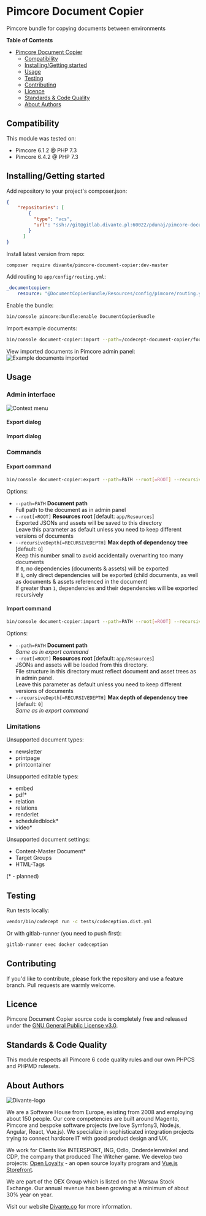 # Pimcore Document Copier
Pimcore bundle for copying documents between environments

**Table of Contents**
- [Pimcore Document Copier](#pimcore-document-copier)
	- [Compatibility](#compatibility)
	- [Installing/Getting started](#installinggetting-started)
	- [Usage](#usage)
	- [Testing](#testing)
	- [Contributing](#contributing)
	- [Licence](#licence)
	- [Standards & Code Quality](#standards--code-quality)
	- [About Authors](#about-authors)

## Compatibility
This module was tested on:
* Pimcore 6.1.2 @ PHP 7.3
* Pimcore 6.4.2 @ PHP 7.3

## Installing/Getting started

Add repository to your project's composer.json:
```json
{
    "repositories": [
        {
          "type": "vcs",
          "url": "ssh://git@gitlab.divante.pl:60022/pdunaj/pimcore-document-copier.git"
        }
      ]
}
```

Install latest version from repo:
```bash
composer require divante/pimcore-document-copier:dev-master
```

Add routing to `app/config/routing.yml`:
```yaml
_documentcopier:
    resource: "@DocumentCopierBundle/Resources/config/pimcore/routing.yml"
```

Enable the bundle:
```bash
bin/console pimcore:bundle:enable DocumentCopierBundle
```

Import example documents:
```bash
bin/console document-copier:import --path=/codecept-document-copier/foo/bar --root=vendor/divante/pimcore-document-copier/app/Resources/test_root --recursiveDepth=2
```

View imported documents in Pimcore admin panel:\
![Example documents imported](docs/example-documents-imported.png "Example documents imported")


## Usage

### Admin interface

![Context menu](docs/context-menu.png "Context menu")

#### Export dialog

#### Import dialog

### Commands

#### Export command

```bash
bin/console document-copier:export --path=PATH --root[=ROOT] --recursiveDepth[=RECURSIVEDEPTH]
```
Options:
*  `--path=PATH` **Document path** \
Full path to the document as in admin panel
*  `--root[=ROOT]` **Resources root** [default: `app/Resources`] \
Exported JSONs and assets will be saved to this directory \
Leave this parameter as default unless you need to keep different versions of documents
*  `--recursiveDepth[=RECURSIVEDEPTH]` **Max depth of dependency tree** [default: `0`] \
Keep this number small to avoid accidentally overwriting too many documents \
If `0`, no dependencies (documents & assets) will be exported \
If `1`, only direct dependencies will be exported (child documents, as well as documents & assets referenced in the document) \
If greater than `1`, dependencies and their dependencies will be exported recursively


#### Import command

```bash
bin/console document-copier:import --path=PATH --root[=ROOT] --recursiveDepth[=RECURSIVEDEPTH]
```

Options:
*  `--path=PATH` **Document path** \
*Same as in export command*
*  `--root[=ROOT]` **Resources root** [default: `app/Resources`] \
JSONs and assets will be loaded from this directory. \
File structure in this directory must reflect document and asset trees as in admin panel. \
Leave this parameter as default unless you need to keep different versions of documents
*  `--recursiveDepth[=RECURSIVEDEPTH]` **Max depth of dependency tree** [default: `0`] \
*Same as in export command*


### Limitations

Unsupported document types:
* newsletter
* printpage
* printcontainer

Unsupported editable types:
* embed
* pdf*
* relation
* relations
* renderlet
* scheduledblock*
* video*

Unsupported document settings:
* Content-Master Document*
* Target Groups
* HTML-Tags

(* - planned)

## Testing

Run tests locally:
```bash
vendor/bin/codecept run -c tests/codeception.dist.yml
```

Or with gitlab-runner (you need to push first):
```bash
gitlab-runner exec docker codeception
```

## Contributing
If you'd like to contribute, please fork the repository and use a feature branch. Pull requests are warmly welcome.

## Licence 
Pimcore Document Copier source code is completely free and released under the 
[GNU General Public License v3.0]({repository_url}/blob/master/LICENSE).

## Standards & Code Quality
This module respects all Pimcore 6 code quality rules and our own PHPCS and PHPMD rulesets.

## About Authors
![Divante-logo](http://divante.co/logo-HG.png "Divante")

We are a Software House from Europe, existing from 2008 and employing about 150 people. Our core competencies are built 
around Magento, Pimcore and bespoke software projects (we love Symfony3, Node.js, Angular, React, Vue.js). 
We specialize in sophisticated integration projects trying to connect hardcore IT with good product design and UX.

We work for Clients like INTERSPORT, ING, Odlo, Onderdelenwinkel and CDP, the company that produced The Witcher game. 
We develop two projects: [Open Loyalty](http://www.openloyalty.io/ "Open Loyalty") - an open source loyalty program 
and [Vue.js Storefront](https://github.com/DivanteLtd/vue-storefront "Vue.js Storefront").

We are part of the OEX Group which is listed on the Warsaw Stock Exchange. Our annual revenue has been growing at a 
minimum of about 30% year on year.

Visit our website [Divante.co](https://divante.co/ "Divante.co") for more information.
